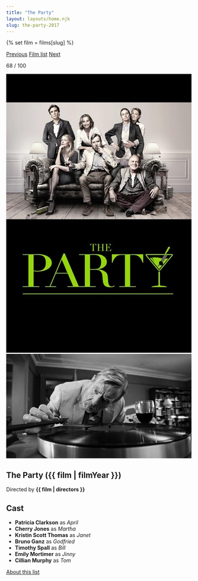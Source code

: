 ```yaml
---
title: "The Party"
layout: layouts/home.njk
slug: the-party-2017
---
```


{% set film = films[slug] %}

<nav class="films">
  <a class="prev" href="../maudie-2016">Previous</a>
  <a href="../">Film list</a>
  <a class="next" href="../lucky-2017">Next</a>
</nav>

<p>68 / 100</p>

<article class="film">
  <div class="backdrop-and-poster">
    <img class="poster" src="../films/posters/the-party-2017.jpg" alt="">
    <img class="backdrop" src="../films/backdrops/the-party-2017.jpg" alt="">
  </div>

  <h1>The Party ({{ film | filmYear }})</h1>

  <p class="director">
    Directed by <strong>{{ film | directors }}</strong>
  </p>


  <h2>
    Cast
  </h2>
  <ul>
            <li><strong>Patricia Clarkson</strong> as <em>April</em></li>
        <li><strong>Cherry Jones</strong> as <em>Martha</em></li>
        <li><strong>Kristin Scott Thomas</strong> as <em>Janet</em></li>
        <li><strong>Bruno Ganz</strong> as <em>Godfried</em></li>
        <li><strong>Timothy Spall</strong> as <em>Bill</em></li>
        <li><strong>Emily Mortimer</strong> as <em>Jinny</em></li>
        <li><strong>Cillian Murphy</strong> as <em>Tom</em></li>
  </ul>
</article>
<footer>
  <a href="../about">About this list</a>
</footer>
